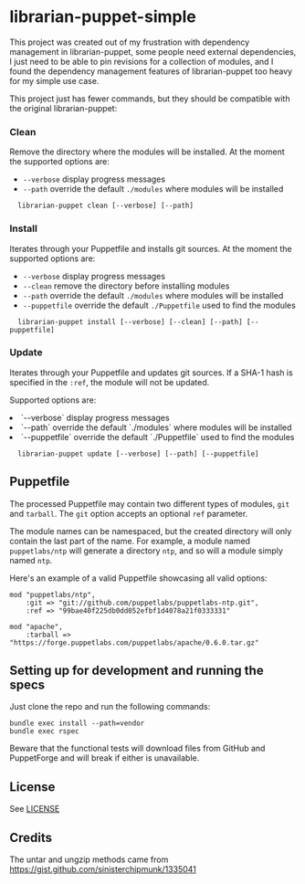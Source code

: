 # librarian-puppet-simple

This project was created out of my frustration with dependency management in librarian-puppet, some people need external dependencies, I just need to be able to pin revisions for a collection of modules, and I found the dependency management features of librarian-puppet too heavy for my simple use case.

This project just has fewer commands, but they should be compatible with the original librarian-puppet:

### Clean
Remove the directory where the modules will be installed. At the moment the supported options are:
* `--verbose` display progress messages
* `--path` override the default `./modules` where modules will be installed

```
  librarian-puppet clean [--verbose] [--path]
```

### Install
Iterates through your Puppetfile and installs git sources. At the moment the supported options are:
* `--verbose` display progress messages
* `--clean` remove the directory before installing modules
* `--path` override the default `./modules` where modules will be installed
* `--puppetfile` override the default `./Puppetfile` used to find the modules

```
  librarian-puppet install [--verbose] [--clean] [--path] [--puppetfile]
```

### Update
Iterates through your Puppetfile and updates git sources. If a SHA-1 hash is specified in the `:ref`, the module will not be updated.

Supported options are:<br/>
<li>`--verbose` display progress messages</li>
<li>`--path` override the default `./modules` where modules will be installed</li>
<li> `--puppetfile` override the default `./Puppetfile` used to find the modules</li>

```
  librarian-puppet update [--verbose] [--path] [--puppetfile]
```

## Puppetfile
The processed Puppetfile may contain two different types of modules, `git` and `tarball`. The `git` option accepts an optional `ref` parameter.

The module names can be namespaced, but the created directory will only contain the last part of the name. For example, a module named `puppetlabs/ntp` will generate a directory `ntp`, and so will a module simply named `ntp`.

Here's an example of a valid Puppetfile showcasing all valid options:

```
mod "puppetlabs/ntp",
    :git => "git://github.com/puppetlabs/puppetlabs-ntp.git",
    :ref => "99bae40f225db0dd052efbf1d4078a21f0333331"

mod "apache",
    :tarball => "https://forge.puppetlabs.com/puppetlabs/apache/0.6.0.tar.gz"
```

## Setting up for development and running the specs
Just clone the repo and run the following commands:
```
bundle exec install --path=vendor
bundle exec rspec
```

Beware that the functional tests will download files from GitHub and PuppetForge and will break if either is unavailable.

## License

See [LICENSE](/LICENSE)

## Credits
The untar and ungzip methods came from https://gist.github.com/sinisterchipmunk/1335041